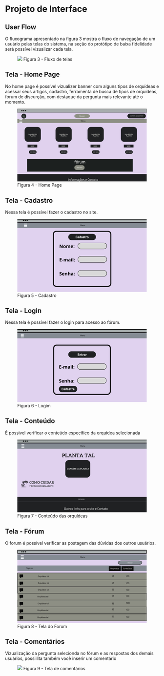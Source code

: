 
# Projeto de Interface

## User Flow

<p> O fluxograma apresentado na figura 3 mostra o fluxo de navegação de um usuário pelas telas do sistema, na seção do protótipo de baixa fidelidade será possível vizualizar cada tela. </p>

   <Figure>
     <img src=https://github.com/ICEI-PUC-Minas-PMV-ADS/pmv-ads-2024-e1-proj-web-t15-mundo-das-orquideas/blob/d8af07004636fc3beecafc9e37d63f17ca988ade/docs/img/User Flow.jpg>
     <figurecaption> Figura 3 - Fluxo de telas </figurecaption>
 </Figure>

## Tela - Home Page

<p>No home page é possível vizualizer banner com alguns tipos de orquídeas e acessar seus artigos, cadastro, ferramenta de busca de tipos de orquídeas, forum de discurção, com destaque da pergunta mais relevante até o momento. </p>
   <Figure>
      <img src=https://github.com/ICEI-PUC-Minas-PMV-ADS/pmv-ads-2024-e1-proj-web-t15-mundo-das-orquideas/blob/2638a80b2b9acd6995352effc01412f965ddcac0/docs/img/User%20flow.jpeg>
      <figurecaption>Figura 4 - Home Page</figurecaption>
   </Figure>
   
## Tela - Cadastro

<p> Nessa tela é possível fazer o cadastro no site.</p>
   <figure>
      <img src=https://github.com/ICEI-PUC-Minas-PMV-ADS/pmv-ads-2024-e1-proj-web-t15-mundo-das-orquideas/blob/0217250fd1d36209a7e2a7316f75b1b1aeb62ade/docs/img/10.png>
      <figurecaption>Figura 5 - Cadastro</figurecaption>
   </figure>
   
## Tela - Login

<p> Nessa tela é possível fazer o login para acesso ao fórum.</p>
   <figure>
       <img src=https://github.com/ICEI-PUC-Minas-PMV-ADS/pmv-ads-2024-e1-proj-web-t15-mundo-das-orquideas/blob/0217250fd1d36209a7e2a7316f75b1b1aeb62ade/docs/img/9.png>
       <figurecaption>Figura 6 - Logim</figurecaption>
   </figure>

## Tela - Conteúdo 

<p>É possivel verificar o conteúdo específico da orquidea selecionada</p>
   <figure>
      <img src=https://github.com/ICEI-PUC-Minas-PMV-ADS/pmv-ads-2024-e1-proj-web-t15-mundo-das-orquideas/blob/0217250fd1d36209a7e2a7316f75b1b1aeb62ade/docs/img/Artigos.jpeg>
      <figurecaption>Figura 7 - Conteúdo das orquídeas</figurecaption>
   </figure>

## Tela - Fórum

<p>O forum é possível verificar as postagem das dúvidas dos outros usuários.</p>
   <figure>
      <img src=https://github.com/ICEI-PUC-Minas-PMV-ADS/pmv-ads-2024-e1-proj-web-t15-mundo-das-orquideas/blob/0217250fd1d36209a7e2a7316f75b1b1aeb62ade/docs/img/Forum.jpeg>
      <Figurecaption>Figura 8 - Tela do Forum</Figurecaption>
   </figure>
   
## Tela - Comentários

<p> Vizualização da pergunta selecionda no fórum e as respostas dos demais usuários, possiilita também você inserir um comentário</p>
   <figure>
      <img src=https://github.com/ICEI-PUC-Minas-PMV-ADS/pmv-ads-2024-e1-proj-web-t15-mundo-das-orquideas/blob/0217250fd1d36209a7e2a7316f75b1b1aeb62ade/docs/img/Coment%C3%A1rios.jpeg>
      <figurecaption>Figura 9 - Tela de comentários</figurecaption>
   </figure>
